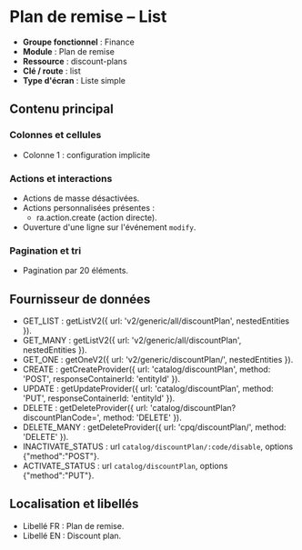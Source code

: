 # Plan de remise – List

- **Groupe fonctionnel** : Finance
- **Module** : Plan de remise
- **Ressource** : discount-plans
- **Clé / route** : list
- **Type d'écran** : Liste simple

## Contenu principal
### Colonnes et cellules
- Colonne 1 : configuration implicite

### Actions et interactions
- Actions de masse désactivées.
- Actions personnalisées présentes :
  - ra.action.create (action directe).
- Ouverture d'une ligne sur l'événement `modify`.

### Pagination et tri
- Pagination par 20 éléments.

## Fournisseur de données
- GET_LIST : getListV2({
  url: 'v2/generic/all/discountPlan',
  nestedEntities
}).
- GET_MANY : getListV2({
  url: 'v2/generic/all/discountPlan',
  nestedEntities
}).
- GET_ONE : getOneV2({
  url: 'v2/generic/discountPlan/',
  nestedEntities
}).
- CREATE : getCreateProvider({
  url: 'catalog/discountPlan',
  method: 'POST',
  responseContainerId: 'entityId'
}).
- UPDATE : getUpdateProvider({
  url: 'catalog/discountPlan',
  method: 'PUT',
  responseContainerId: 'entityId'
}).
- DELETE : getDeleteProvider({
  url: 'catalog/discountPlan?discountPlanCode=',
  method: 'DELETE'
}).
- DELETE_MANY : getDeleteProvider({
  url: 'cpq/discountPlan/',
  method: 'DELETE'
}).
- INACTIVATE_STATUS : url `catalog/discountPlan/:code/disable`, options {"method":"POST"}.
- ACTIVATE_STATUS : url `catalog/discountPlan`, options {"method":"PUT"}.

## Localisation et libellés
- Libellé FR : Plan de remise.
- Libellé EN : Discount plan.